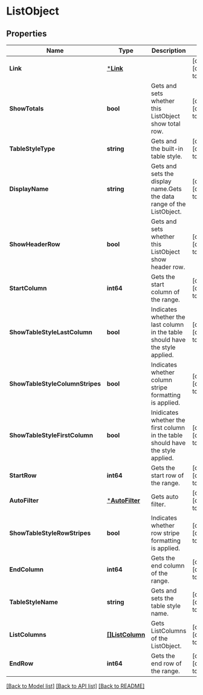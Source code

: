 # ListObject

## Properties
Name | Type | Description | Notes
------------ | ------------- | ------------- | -------------
**Link** | [***Link**](Link.md) |  | [optional] [default to null]
**ShowTotals** | **bool** | Gets and sets whether this ListObject show total row. | [optional] [default to null]
**TableStyleType** | **string** | Gets and the built-in table style. | [optional] [default to null]
**DisplayName** | **string** | Gets and sets the display name.Gets the data range of the ListObject. | [optional] [default to null]
**ShowHeaderRow** | **bool** | Gets and sets whether this ListObject show header row.              | [optional] [default to null]
**StartColumn** | **int64** | Gets the start column of the range. | [optional] [default to null]
**ShowTableStyleLastColumn** | **bool** | Indicates whether the last column in the table should have the style applied. | [optional] [default to null]
**ShowTableStyleColumnStripes** | **bool** | Indicates whether column stripe formatting is applied. | [optional] [default to null]
**ShowTableStyleFirstColumn** | **bool** | Inidicates whether the first column in the table should have the style applied. | [optional] [default to null]
**StartRow** | **int64** | Gets the start row of the range. | [optional] [default to null]
**AutoFilter** | [***AutoFilter**](AutoFilter.md) | Gets auto filter.              | [optional] [default to null]
**ShowTableStyleRowStripes** | **bool** | Indicates whether row stripe formatting is applied. | [optional] [default to null]
**EndColumn** | **int64** | Gets the end column of the range. | [optional] [default to null]
**TableStyleName** | **string** | Gets and sets the table style name. | [optional] [default to null]
**ListColumns** | [**[]ListColumn**](ListColumn.md) | Gets ListColumns of the ListObject. | [optional] [default to null]
**EndRow** | **int64** | Gets the end row of the range. | [optional] [default to null]

[[Back to Model list]](../README.md#documentation-for-models) [[Back to API list]](../README.md#documentation-for-api-endpoints) [[Back to README]](../README.md)


